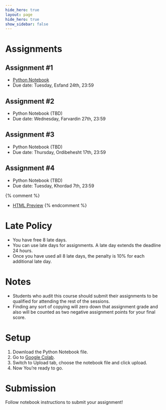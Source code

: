 ```yaml
---
hide_hero: true
layout: page
hide_hero: true
show_sidebar: false
---
```


# Assignments

## Assignment #1
* [Python Notebook](https://github.com/teias-courses/nlp99/raw/gh-pages/assignments/NLP_Assignment_1.ipynb)
* Due date: Tuesday, Esfand 24th, 23:59

## Assignment #2
* Python Notebook (TBD)
* Due date: Wednesday, Farvardin 27th, 23:59

## Assignment #3
* Python Notebook (TBD)
* Due date: Thursday, Ordibehesht 17th, 23:59

## Assignment #4
<!-- * [Python Notebook](https://github.com/teias-courses/nlp99/raw/gh-pages/assignments/NLP_Assignment_4.ipynb) -->
* Python Notebook (TBD)
* Due date: Tuesday, Khordad 7th, 23:59

{% comment %} 
* [HTML Preview](assignments/Assignment_1)
{% endcomment %}

# Late Policy
* You have free 8 late days.
* You can use late days for assignments. A late day extends the deadline 24 hours.
* Once you have used all 8 late days, the penalty is 10% for each additional late day.

# Notes
* Students who audit this course should submit their assignments to be qualified for attending the rest of the sessions.
* Finding any sort of copying will zero down that assignment grade and also will be counted as two negative assignment points for your final score.

# Setup
1. Download the Python Notebook file.
2. Go to [Google Colab](https://colab.research.google.com/).
3. Switch to Upload tab, choose the notebook file and click upload.
4. Now You’re ready to go.

# Submission
Follow notebook instructions to submit your assignment!

